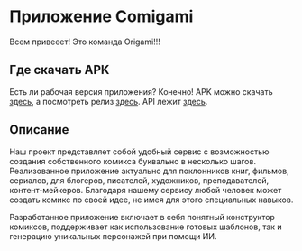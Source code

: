 # Приложение Comigami

Всем привееет! Это команда Origami!!!

## Где скачать APK

Есть ли рабочая версия приложения? Конечно! APK можно скачать [здесь](https://github.com/origami-dev-team/tulahack-2023-mobile/releases/download/1.0.0/ru.origami.comigami-Signed.apk), а посмотреть релиз [здесь](https://github.com/origami-dev-team/tulahack-2023-mobile/releases/tag/1.0.0).
API лежит [здесь](http://31.129.109.90:3000/docs).

## Описание

Наш проект представляет собой удобный сервис с возможностью создания собственного комикса буквально в несколько шагов. Реализованное приложение актуально для поклонников книг, фильмов, сериалов, для блогеров, писателей, художников, преподавателей, контент-мейкеров. Благодаря нашему сервису любой человек может создать комикс по своей идее, не имея для этого специальных навыков.

Разработанное приложение включает в себя понятный конструктор комиксов, поддерживает как использование готовых шаблонов, так и генерацию уникальных персонажей при помощи ИИ.
